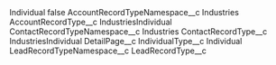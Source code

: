 <?xml version="1.0" encoding="UTF-8"?>
<CustomMetadata xmlns="http://soap.sforce.com/2006/04/metadata" xmlns:xsi="http://www.w3.org/2001/XMLSchema-instance" xmlns:xsd="http://www.w3.org/2001/XMLSchema">
    <label>Individual</label>
    <protected>false</protected>
    <values>
        <field>AccountRecordTypeNamespace__c</field>
        <value xsi:type="xsd:string">Industries</value>
    </values>
    <values>
        <field>AccountRecordType__c</field>
        <value xsi:type="xsd:string">IndustriesIndividual</value>
    </values>
    <values>
        <field>ContactRecordTypeNamespace__c</field>
        <value xsi:type="xsd:string">Industries</value>
    </values>
    <values>
        <field>ContactRecordType__c</field>
        <value xsi:type="xsd:string">IndustriesIndividual</value>
    </values>
    <values>
        <field>DetailPage__c</field>
        <value xsi:nil="true"/>
    </values>
    <values>
        <field>IndividualType__c</field>
        <value xsi:type="xsd:string">Individual</value>
    </values>
    <values>
        <field>LeadRecordTypeNamespace__c</field>
        <value xsi:nil="true"/>
    </values>
    <values>
        <field>LeadRecordType__c</field>
        <value xsi:nil="true"/>
    </values>
</CustomMetadata>

